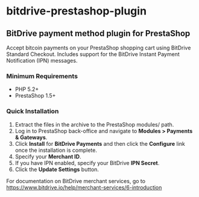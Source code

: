 # bitdrive-prestashop-plugin
## BitDrive payment method plugin for PrestaShop

Accept bitcoin payments on your PrestaShop shopping cart using BitDrive Standard Checkout. Includes support for the BitDrive Instant Payment Notification (IPN) messages.

### Minimum Requirements
* PHP 5.2+
* PrestaShop 1.5+

### Quick Installation
1. Extract the files in the archive to the PrestaShop modules/ path.
2. Log in to PrestaShop back-office and navigate to **Modules > Payments & Gateways**.
3. Click **Install** for **BitDrive Payments** and then click the **Configure** link once the installation is complete.
4. Specify your **Merchant ID**.
5. If you have IPN enabled, specify your BitDrive **IPN Secret**.
6. Click the **Update Settings** button.

For documentation on BitDrive merchant services, go to https://www.bitdrive.io/help/merchant-services/6-introduction
